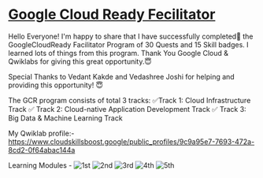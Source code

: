# [Google Cloud Ready Fecilitator](https://www.cloudskillsboost.google/public_profiles/9c9a95e7-7693-472a-8cd2-0f64abac144a)

Hello Everyone!
I'm happy to share that I have successfully completed💯 the GoogleCloudReady Facilitator Program of 30 Quests and 15 Skill badges. I learned lots of things from this program.
Thank You Google Cloud & Qwiklabs for giving this great opportunity.😇

Special Thanks to Vedant Kakde and Vedashree Joshi for helping and providing this opportunity! 😇

The GCR program consists of total 3 tracks:
✅Track 1: Cloud Infrastructure Track
✅ Track 2: Cloud-native Application Development Track
✅ Track 3: Big Data & Machine Learning Track

My Qwiklab profile:- https://www.cloudskillsboost.google/public_profiles/9c9a95e7-7693-472a-8cd2-0f64abac144a


Learning Modules -
![1st](https://user-images.githubusercontent.com/67793499/223907653-37c7f422-dcfe-4d94-b263-581d31e16ac6.png)
![2nd](https://user-images.githubusercontent.com/67793499/223907680-4b3b43bd-d489-45c5-b761-40371d367f44.png)
![3rd](https://user-images.githubusercontent.com/67793499/223907689-ff15b032-0bff-4edc-b262-ad182adf7fcb.png)
![4th](https://user-images.githubusercontent.com/67793499/223907697-71d67f8e-66d4-42d4-a2aa-e17aec507248.png)
![5th](https://user-images.githubusercontent.com/67793499/223907725-73550e05-e181-46ee-9c00-af3d91967564.png)
